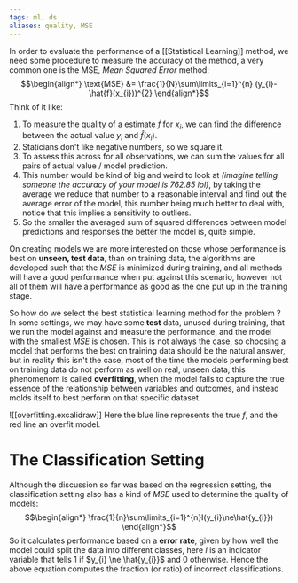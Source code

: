 ```yaml
---
tags: ml, ds
aliases: quality, MSE
---
```

In order to evaluate the performance of a [[Statistical Learning]] method, we need some procedure to measure the accuracy of the method, a very common one is the $\text{MSE}$, *Mean Squared Error* method:
$$\begin{align*}
\text{MSE} &= \frac{1}{N}\sum\limits_{i=1}^{n} (y_{i}-\hat{f}(x_{i}))^{2}
\end{align*}$$
Think of it like:
1. To measure the quality of a estimate $\hat{f}$ for $x_{i}$, we can find the difference between the actual value $y_{i}$ and $\hat{f}(x_{i})$.
2. Staticians don't like negative numbers, so we square it.
3. To assess this across for all observations, we can sum the values for all pairs of actual value / model prediction.
4. This number would be kind of big and weird to look at *(imagine telling someone the accuracy of your model is $762.85$ lol)*, by taking the average we reduce that number to a reasonable interval and find out the average error of the model, this number being much better to deal with, notice that this implies a sensitivity to outliers.
5. So the smaller the averaged sum of squared differences between model predictions and responses the better the model is, quite simple.

On creating models we are more interested on those whose performance is best on **unseen, test data**, than on training data, the algorithms are developed such that the *MSE* is minimized during training, and all methods will have a good performance when put against this scenario, however not all of them will have a performance as good as the one put up in the training stage.

So how do we select the best statistical learning method for the problem ? In some settings, we may have some **test** data, unused during training, that we run the model against and measure the performance, and the model with the smallest *MSE* is chosen. This is not always the case, so choosing a model that performs the best on training data should be the natural answer, but in reality this isn't the case, most of the time the models performing best on training data do not perform as well on real, unseen data, this phenomenom is called **overfitting**, when the model fails to capture the true essence of the relationship between variables and outcomes, and instead molds itself to best perform on that specific dataset.

![[overfitting.excalidraw]]
Here the blue line represents the true $f$, and the red line an overfit model. 
# The Classification Setting

Although the discussion so far was based on the regression setting, the classification setting also has a kind of *MSE* used to determine the quality of models:
$$\begin{align*}
\frac{1}{n}\sum\limits_{i=1}^{n}I(y_{i}\ne\hat{y_{i}})
\end{align*}$$
So it calculates performance based on a **error rate**, given by how well the model could split the data into different classes, here $I$ is an indicator variable that tells $1$ if $y_{i} \ne \hat{y_{i}}$ and $0$ otherwise. Hence the above equation computes the fraction (or ratio) of incorrect classifications.